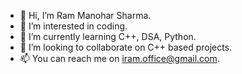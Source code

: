 - 👋 Hi, I’m Ram Manohar Sharma.
- 👀 I’m interested in coding.
- 🌱 I’m currently learning C++, DSA, Python.
- 💞️ I’m looking to collaborate on C++ based projects.
- 📫 You can reach me on iram.office@gmail.com.
